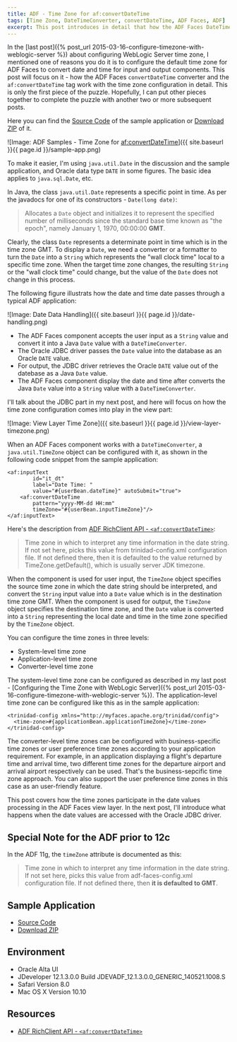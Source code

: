 ```yaml
---
title: ADF - Time Zone for af:convertDateTime
tags: [Time Zone, DateTimeConverter, convertDateTime, ADF Faces, ADF]
excerpt: This post introduces in detail that how the ADF Faces DateTimeConverter and the af:convertDateTime tag work with the time zone configuration.
---
```


In the [last post]({% post_url 2015-03-16-configure-timezone-with-weblogic-server %})
 about configuring WebLogic Server time zone, I mentioned one of reasons you do it is to configure the default time zone for ADF Faces to convert date and time for input and output components. This post will focus on it - how the ADF Faces `convertDateTime` converter and the `af:convertDateTime` tag work with the time zone configuration in detail. This is only the first piece of the puzzle. Hopefully, I can put other pieces together to complete the puzzle with another two or more subsequent posts.

 Here you can find the [Source Code](https://github.com/adfsamples/TimeZoneForConvertDateTime) of the sample application or [Download ZIP](https://github.com/adfsamples/TimeZoneForConvertDateTime/archive/master.zip) of it.

![Image: ADF Samples - Time Zone for <af:convertDateTime>]({{ site.baseurl }}{{ page.id }}/sample-app.png)

To make it easier, I'm using `java.util.Date` in the discussion and the sample application, and Oracle data type `DATE` in some figures. The basic idea applies to `java.sql.Date`, etc.

In Java, the class `java.util.Date` represents a specific point in time. As per the javadocs for one of its constructors - `Date(long date)`:

> Allocates a `Date` object and initializes it to represent the specified number of milliseconds since the standard base time known as "the epoch", namely January 1, 1970, 00:00:00 **GMT**.

Clearly, the class `Date` represents a determinate point in time which is in the time zone GMT. To display a `Date`, we need a converter or a formatter to turn the `Date` into a `String` which represents the "wall clock time" local to a specific time zone. When the target time zone changes, the resulting `String` or the "wall clock time" could change, but the value of the `Date` does not change in this process.

The following figure illustrats how the date and time date passes through a typical ADF application:

![Image: Date Data Handling]({{ site.baseurl }}{{ page.id }}/date-handling.png)

* The ADF Faces component accepts the user input as a `String` value and convert it into a Java `Date` value with a `DateTimeConverter`.
* The Oracle JDBC driver passes the `Date` value into the database as an Oracle `DATE` value.
* For output, the JDBC driver retrieves the Oracle `DATE` value out of the datebase as a Java `Date` value.
* The ADF Faces component display the date and time after converts the Java `Date` value into a `String` value with a `DateTimeConverter`.

I'll talk about the JDBC part in my next post, and here will focus on how the time zone configuration comes into play in the view part:

![Image: View Layer Time Zone]({{ site.baseurl }}{{ page.id }}/view-layer-timezone.png)

When an ADF Faces component works with a `DateTimeConverter`, a `java.util.TimeZone` object can be configured with it, as shown in the following code snippet from the sample application:

	<af:inputText 
			id="it_dt"
			label="Date Time: "
			value="#{userBean.dateTime}" autoSubmit="true">
	    <af:convertDateTime 
	    	pattern="yyyy-MM-dd HH:mm" 
	    	timeZone="#{userBean.inputTimeZone}"/>
	</af:inputText>

Here's the description from [ADF RichClient API - `<af:convertDateTime>`](https://docs.oracle.com/middleware/1213/adf/tag-reference-faces/tagdoc/af_convertDateTime.html):

> Time zone in which to interpret any time information in the date string. If not set here, picks this value from trinidad-config.xml configuration file. If not defined there, then it is defaulted to the value returned by TimeZone.getDefault(), which is usually server JDK timezone.

When the component is used for user input, the `TimeZone` object specifies the source time zone in which the date string should be interpreted, and convert the `String` input value into a `Date` value which is in the destination time zone GMT. When the component is used for output, the `TimeZone` object specifies the destination time zone, and the `Date` value is converted into a `String` representing the local date and time in the time zone specified by the `TimeZone` object.

You can configure the time zones in three levels:

* System-level time zone
* Application-level time zone
* Converter-level time zone

The system-level time zone can be configured as described in my last post - [Configuring the Time Zone with WebLogic Server]({% post_url 2015-03-16-configure-timezone-with-weblogic-server %}). The application-level time zone can be configured like this as in the sample application:

	<trinidad-config xmlns="http://myfaces.apache.org/trinidad/config">
	  <time-zone>#{applicationBean.applicationTimeZone}</time-zone>
	</trinidad-config>

The converter-level time zones can be configured with business-specific time zones or user preference time zones according to your application requirement. For example, in an application displaying a flight's departure time and arrival time, two different time zones for the departure airport and arrival airport respectively can be used. That's the business-sepcific time zone approach. You can also support the user preference time zones in this case as an user-friendly feature.

This post covers how the time zones participate in the date values processing in the ADF Faces view layer. In the next post, I'll introduce what happens when the date values are accessed with the Oracle JDBC driver.

## Special Note for the ADF prior to 12c

In the ADF 11g, the `timeZone` attribute is documented as this:

> Time zone in which to interpret any time information in the date string. If not set here, picks this value from adf-faces-config.xml configuration file. If not defined there, then **it is defaulted to GMT**.

## Sample Application

* [Source Code](https://github.com/adfsamples/TimeZoneForConvertDateTime)
* [Download ZIP](https://github.com/adfsamples/TimeZoneForConvertDateTime/archive/master.zip)

## Environment

* Oracle Alta UI
* JDeveloper 12.1.3.0.0 Build JDEVADF_12.1.3.0.0_GENERIC_140521.1008.S
* Safari Version 8.0
* Mac OS X Version 10.10

## Resources

* [ADF RichClient API - `<af:convertDateTime>`](https://docs.oracle.com/middleware/1213/adf/tag-reference-faces/tagdoc/af_convertDateTime.html)